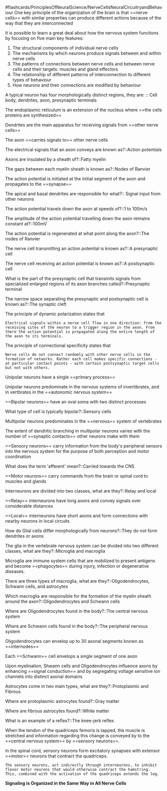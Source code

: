 
#flashcards/PrinciplesOfNeuralScience/NerveCellsNeuralCircuitryandBehaviour
One key principle of the organization of the brain is that ==nerve cells== with similar properties can produce different actions because of the way that they are interconnected
<!--SR:!2025-05-13,58,318-->

It is possible to learn a great deal about how the nervous system functions by focusing on five main key features:

1. The structural components of individual nerve cells
2. The mechanisms by which neurons produce signals between and within nerve cells
3. The patterns of connections between nerve cells and between nerve cells and their targets: muscles and gland effectors
4. The relationship of different patterns of interconnection to different types of behaviour
5. How neurons and their connections are modified by behaviour

A typical neuron has four morphologically distinct regions, they are: :: Cell body, dendrites, axon, presynaptic terminals
<!--SR:!2025-03-28,12,238-->

The endoplasmic reticulum is an extension of the nucleus where ==the cells proteins are synthesized==
<!--SR:!2025-03-29,18,258-->

Dendrites are the main apparatus for receiving signals from ==other nerve cells==
<!--SR:!2025-05-03,48,298-->

The axon ==carries signals to== other nerve cells
<!--SR:!2025-04-23,43,298-->

The electrical signals that an axon conveys are known as?::Action potentials
<!--SR:!2025-05-21,66,318-->

Axons are insulated by a sheath of?::Fatty myelin
<!--SR:!2025-04-29,44,298-->

The gaps between each myelin sheath is known as?::Nodes of Ranvier
<!--SR:!2025-05-12,57,318-->

The action potential is initiated at the initial segment of the axon and propagates to the ==synapse==
<!--SR:!2025-03-24,5,238-->

The apical and basal dendrites are responsible for what?:: Signal input from other neurons
<!--SR:!2025-04-25,40,298-->

The action potential travels down the axon at speeds of?::1 to 100m/s
<!--SR:!2025-05-02,47,298-->

The amplitude of the action potential travelling down the axon remains constant at?::100mV
<!--SR:!2025-05-16,61,318-->

The action potential is regenerated at what point along the axon?::The nodes of Ranvier
<!--SR:!2025-03-24,8,278-->

The nerve cell transmitting an action potential is known as?::A presynaptic cell
<!--SR:!2025-05-17,62,318-->

The nerve cell receiving an action potential is known as?::A postsynaptic cell
<!--SR:!2025-04-26,41,298-->

What is the part of the presynaptic cell that transmits signals from specialized enlarged regions of its axon branches called?::Presynaptic terminal
<!--SR:!2025-03-22,12,278-->

The narrow space separating the presynaptic and postsynaptic cell is known as?::The synaptic cleft
<!--SR:!2025-03-20,16,302-->

The principle of dynamic polarization states that

	Electrical signals within a nerve cell flow in one direction: from the receiving sites of the neuron to a trigger region in the axon. From there the action potential is propagated along the entire length of the axon to its terminals.

The principle of connectional specificity states that

	Nerve cells do not connect randomly with other nerve cells in the formation of networks. Rather each cell makes specific connections - at particular contact points - with certain postsynaptic target cells but not with others. 

Unipolar neurons have a single ==primary process==
<!--SR:!2025-04-12,24,262-->

Unipolar neurons predominate in the nervous systems of invertibrates, and in vertbrates in the ==autonomic nervous system==
<!--SR:!2025-03-25,6,222-->

==Bipolar neurons== have an oval soma with two distinct processes
<!--SR:!2025-05-20,62,322-->

What type of cell is typically bipolar?::Sensory cells
<!--SR:!2025-03-23,7,262-->

Multipolar neurons predominates in the ==nervous== system of vertebrates
<!--SR:!2025-03-27,17,305-->

The extent of dendritic branching in multipolar neurons varies with the number of ==synaptic contacts== other neurons make with them
<!--SR:!2025-03-21,5,245-->

==Sensory neurons== carry information from the body's peripheral sensors into the nervous system for the purpose of both perception and motor coordination
<!--SR:!2025-03-24,8,265-->

What does the term 'afferent' mean?::Carried towards the CNS
<!--SR:!2025-03-21,11,285-->

==Motor neurons== carry commands from the brain or spinal cord to muscles and glands
<!--SR:!2025-03-27,17,305-->

Interneurons are divided into two classes, what are they?::Relay and local
<!--SR:!2025-03-22,12,285-->

==Relay== interneurons have long axons and convey signals over considerable distances
<!--SR:!2025-03-26,16,305-->

==Local== interneurons have short axons and form connections with nearby neurons in local circuits
<!--SR:!2025-03-26,16,305-->

How do Glial cells differ morphologically from neurons?::They do not form dendrites or axons
<!--SR:!2025-03-23,13,288-->

The glia in the vertebrate nervous system can be divided into two different classes, what are they?::Microglia and macroglia
<!--SR:!2025-03-27,11,288-->

Microglia are immune system cells that are mobilized to present antigens and become ==phagocytes== during injury, infection or degenerative diseases.
<!--SR:!2025-03-25,15,308-->

There are three types of macroglia, what are they?::Oligodendrocytes, Schwann cells, and astrocytes
<!--SR:!2025-03-24,8,268-->

Which macroglia are responsible for the formation of the myelin sheath around the axon?::Oligodendrocytes and Schwann cells
<!--SR:!2025-03-21,11,288-->

Where are Oligodendrocytes found in the body?::The central nervous system
<!--SR:!2025-03-20,1,228-->

Where are Schwann cells found in the body?::The peripheral nervous system
<!--SR:!2025-03-26,10,268-->

Oligodendrocytes can envelop up to 30 axonal segments known as ==internodes==
<!--SR:!2025-03-22,3,208-->

Each ==Schwann== cell envelops a single segment of one axon
<!--SR:!2025-03-25,15,308-->

Upon myelination, Shwann cells and Oligodendrocytes influence axons by enhancing ==signal conduction== and by segregating voltage sensitive ion channels into distinct axonal domains
<!--SR:!2025-03-22,6,248-->

Astrocytes come in two main types, what are they?::Protoplasmic and Fibrous
<!--SR:!2025-03-20,1,228-->

Where are protoplasmic astrocytes found?::Gray matter
<!--SR:!2025-03-20,1,168-->

Where are fibrous astrocytes found?::White matter
<!--SR:!2025-03-26,16,308-->

What is an example of a reflex?::The knee-jerk reflex
<!--SR:!2025-03-20,4,289-->

When the tendon of the quadriceps femoris is tapped, the muscle is stretched and information regarding this change is conveyed by to the ==central nervous system== by ==sensory neurons==.
<!--SR:!2025-03-22,3,269!2025-03-20,4,289-->

In the spinal cord, sensory neurons form excitatory synapses with extensor ==motor== neurons that contract the quadriceps.
<!--SR:!2025-03-22,3,269-->

	The sensory neurons, act indirectly through interneurons, to inhibit flexor motor neurons that would otherwise contract the hamstring. This, combined with the activation of the quadriceps extends the leg.

**Signaling is Organized in the Same Way in All Nerve Cells**

